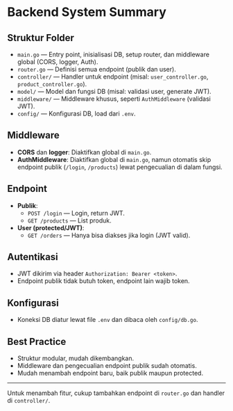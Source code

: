 # Backend System Summary

## Struktur Folder
- `main.go` — Entry point, inisialisasi DB, setup router, dan middleware global (CORS, logger, Auth).
- `router.go` — Definisi semua endpoint (publik dan user).
- `controller/` — Handler untuk endpoint (misal: `user_controller.go`, `product_controller.go`).
- `model/` — Model dan fungsi DB (misal: validasi user, generate JWT).
- `middleware/` — Middleware khusus, seperti `AuthMiddleware` (validasi JWT).
- `config/` — Konfigurasi DB, load dari `.env`.

## Middleware
- **CORS** dan **logger**: Diaktifkan global di `main.go`.
- **AuthMiddleware**: Diaktifkan global di `main.go`, namun otomatis skip endpoint publik (`/login`, `/products`) lewat pengecualian di dalam fungsi.

## Endpoint
- **Publik**: 
  - `POST /login` — Login, return JWT.
  - `GET /products` — List produk.
- **User (protected/JWT)**:
  - `GET /orders` — Hanya bisa diakses jika login (JWT valid).

## Autentikasi
- JWT dikirim via header `Authorization: Bearer <token>`.
- Endpoint publik tidak butuh token, endpoint lain wajib token.

## Konfigurasi
- Koneksi DB diatur lewat file `.env` dan dibaca oleh `config/db.go`.

## Best Practice
- Struktur modular, mudah dikembangkan.
- Middleware dan pengecualian endpoint publik sudah otomatis.
- Mudah menambah endpoint baru, baik publik maupun protected.

---

Untuk menambah fitur, cukup tambahkan endpoint di `router.go` dan handler di `controller/`.
